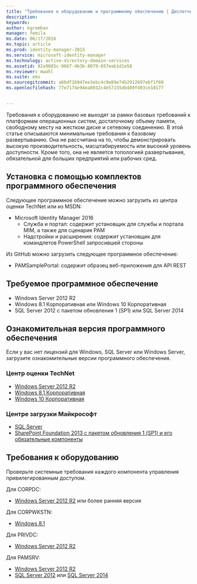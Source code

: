 ```yaml
---
title: "Требования к оборудованию и программному обеспечению | Диспетчер удостоверений (Майкрософт)"
description: 
keywords: 
author: kgremban
manager: femila
ms.date: 06/17/2016
ms.topic: article
ms.prod: identity-manager-2015
ms.service: microsoft-identity-manager
ms.technology: active-directory-domain-services
ms.assetid: 82a9085c-9667-4b3b-8079-657eab1d1e58
ms.reviewer: mwahl
ms.suite: ems
ms.sourcegitcommit: a6bdf1b947ee3ebc4c9e89e74b2912697ebf1f60
ms.openlocfilehash: 77e7174e94ea8032c4e57155db489f493ce18177


---
```


Требования к оборудованию не выходят за рамки базовых требований к платформам операционных систем, достаточному объему памяти, свободному месту на жестком диске и сетевому соединению. В этой статье описываются минимальные требования к базовому развертыванию. Она не рассчитана на то, чтобы демонстрировать высокую производительность, масштабируемость или высокий уровень доступности. Кроме того, она не является топологией развертывания, обязательной для больших предприятий или рабочих сред.

## Установка с помощью комплектов программного обеспечения

Следующее программное обеспечение можно загрузить из центра оценки TechNet или из MSDN:  
- Microsoft Identity Manager 2016
  - Служба и портал: содержит установщик для службы и портала MIM, а также для сценария PAM
  - Надстройки и расширения: содержит установщик для командлетов PowerShell запросившей стороны

Из GitHub можно загрузить следующее программное обеспечение:  
- PAMSamplePortal: содержит образец веб-приложения для API REST

## Требуемое программное обеспечение

- Windows Server 2012 R2  
- Windows 8.1 Корпоративная или Windows 10 Корпоративная  
- SQL Server 2012 с пакетом обновления 1 (SP1) или SQL Server 2014  

## Ознакомительная версия программного обеспечения

Если у вас нет лицензий для Windows, SQL Server или Windows Server, загрузите ознакомительные версии программного обеспечения.

### Центр оценки TechNet

- [Windows Server 2012 R2](https://www.microsoft.com/evalcenter/evaluate-windows-server-2012-r2)  
- [Windows 8,1 Корпоративная](https://www.microsoft.com/evalcenter/evaluate-windows-8-1-enterprise)  
- [Windows 10 Корпоративная](https://www.microsoft.com/evalcenter/evaluate-windows-10-enterprise)  

### Центре загрузки Майкрософт

- [SQL Server](https://www.microsoft.com/download/details.aspx?id=29066)  
- [SharePoint Foundation 2013 с пакетом обновления 1 (SP1) и его обязательные компоненты](https://www.microsoft.com/download/details.aspx?id=42039)

## Требования к оборудованию

Проверьте системные требования каждого компонента управления привилегированным доступом.

Для CORPDC:  
- [Windows Server 2012 R2](https://technet.microsoft.com/library/dn303418.aspx) или более ранняя версия

Для CORPWKSTN:  
- [Windows 8.1](http://windows.microsoft.com/windows-8/system-requirements)

Для PRIVDC:  
- [Windows Server 2012 R2](https://technet.microsoft.com/library/dn303418.aspx)

Для PAMSRV:
- [Windows Server 2012 R2](https://technet.microsoft.com/library/dn303418.aspx)  
- [SQL Server 2012](https://msdn.microsoft.com/library/ms143506(sql.110).aspx) или [SQL Server 2014](https://msdn.microsoft.com/en-us/library/ms143506(v=sql.120).aspx)



<!--HONumber=Jul16_HO2-->


